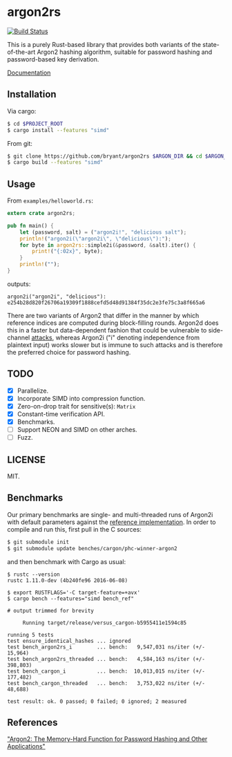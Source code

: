 argon2rs
========

[![Build
Status](https://travis-ci.org/bryant/argon2rs.svg?branch=master)](https://travis-ci.org/bryant/argon2rs)

This is a purely Rust-based library that provides both variants of the
state-of-the-art Argon2 hashing algorithm, suitable for password hashing and
password-based key derivation.

[Documentation](http://bryant.github.io/argon2rs/argon2rs/)

## Installation

Via cargo:

```bash
$ cd $PROJECT_ROOT
$ cargo install --features "simd"
```

From git:

```bash
$ git clone https://github.com/bryant/argon2rs $ARGON_DIR && cd $ARGON_DIR
$ cargo build --features "simd"
```

## Usage

From `examples/helloworld.rs`:

```rust
extern crate argon2rs;

pub fn main() {
    let (password, salt) = ("argon2i!", "delicious salt");
    println!("argon2i(\"argon2i\", \"delicious\"):");
    for byte in argon2rs::simple2i(&password, &salt).iter() {
        print!("{:02x}", byte);
    }
    println!("");
}
```

outputs:

```
argon2i("argon2i", "delicious"):
e254b28d820f26706a19309f1888cefd5d48d91384f35dc2e3fe75c3a8f665a6
```

There are two variants of Argon2 that differ in the manner by which reference
indices are computed during block-filling rounds. Argon2d does this in a faster
but data-dependent fashion that could be vulnerable to side-channel
[attacks][1], whereas Argon2i ("i" denoting independence from plaintext input)
works slower but is immune to such attacks and is therefore the preferred choice
for password hashing.

## TODO

- [x] Parallelize.
- [x] Incorporate SIMD into compression function.
- [x] Zero-on-drop trait for sensitive(s): `Matrix`
- [x] Constant-time verification API.
- [x] Benchmarks.
- [ ] Support NEON and SIMD on other arches.
- [ ] Fuzz.

## LICENSE

MIT.

## Benchmarks

Our primary benchmarks are single- and multi-threaded runs of Argon2i with
default parameters against the [reference implementation][2]. In order to
compile and run this, first pull in the C sources:

```bash
$ git submodule init
$ git submodule update benches/cargon/phc-winner-argon2
```

and then benchmark with Cargo as usual:

```
$ rustc --version
rustc 1.11.0-dev (4b240fe96 2016-06-08)

$ export RUSTFLAGS='-C target-feature=+avx'
$ cargo bench --features="simd bench_ref"

# output trimmed for brevity

     Running target/release/versus_cargon-b5955411e1594c85

running 5 tests
test ensure_identical_hashes ... ignored
test bench_argon2rs_i        ... bench:   9,547,031 ns/iter (+/- 15,964)
test bench_argon2rs_threaded ... bench:   4,584,163 ns/iter (+/- 398,803)
test bench_cargon_i          ... bench:  10,013,015 ns/iter (+/- 177,482)
test bench_cargon_threaded   ... bench:   3,753,022 ns/iter (+/- 48,688)

test result: ok. 0 passed; 0 failed; 0 ignored; 2 measured
```

## References

["Argon2: The Memory-Hard Function for Password Hashing and Other
Applications"][1]

[1]: https://github.com/P-H-C/phc-winner-argon2/raw/master/argon2-specs.pdf
[2]: https://github.com/p-h-c/phc-winner-argon2
